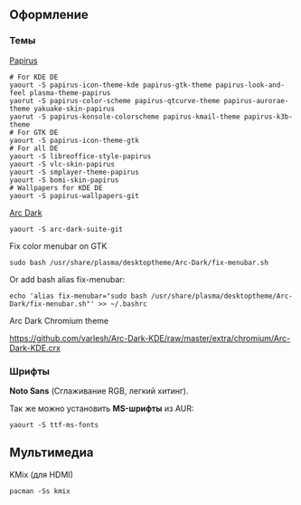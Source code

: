 ## Оформление

### Темы

[Papirus](https://github.com/varlesh/papirus-suite)
```
# For KDE DE
yaourt -S papirus-icon-theme-kde papirus-gtk-theme papirus-look-and-feel plasma-theme-papirus
yaorut -S papirus-color-scheme papirus-qtcurve-theme papirus-aurorae-theme yakuake-skin-papirus
yaorut -S papirus-konsole-colorscheme papirus-kmail-theme papirus-k3b-theme
# For GTK DE
yaourt -S papirus-icon-theme-gtk
# For all DE
yaourt -S libreoffice-style-papirus
yaourt -S vlc-skin-papirus
yaourt -S smplayer-theme-papirus
yaourt -S bomi-skin-papirus
# Wallpapers for KDE DE
yaourt -S papirus-wallpapers-git
```
[Arc Dark](https://github.com/varlesh/Arc-Dark-KDE)
```
yaourt -S arc-dark-suite-git
```
Fix color menubar on GTK
```
sudo bash /usr/share/plasma/desktoptheme/Arc-Dark/fix-menubar.sh
```
Or add bash alias fix-menubar:
```
echo 'alias fix-menubar="sudo bash /usr/share/plasma/desktoptheme/Arc-Dark/fix-menubar.sh"' >> ~/.bashrc
```
Arc Dark Chromium theme

https://github.com/varlesh/Arc-Dark-KDE/raw/master/extra/chromium/Arc-Dark-KDE.crx


### Шрифты

**Noto Sans** (Сглаживание RGB, легкий хитинг).

Так же можно установить **MS-шрифты** из AUR:
```
yaourt -S ttf-ms-fonts
```

## Мультимедиа

KMix (для HDMI)
```
pacman -Ss kmix
```
